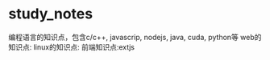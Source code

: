 # study_notes
编程语言的知识点，包含c/c++, javascrip, nodejs, java, cuda, python等
web的知识点:
linux的知识点:
前端知识点:extjs